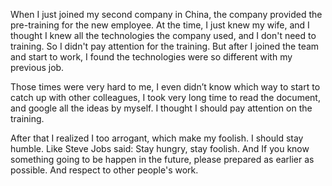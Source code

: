 When I just joined my second company in China, the company provided the pre-training for the new employee. At the time, I just knew my wife, and I thought I knew all the technologies the company used, and I don't need to training. So I didn't pay attention for the training. But after I joined the team and start to work, I found the technologies were so different with my previous job.

Those times were very hard to me, I even didn’t know which way to start to catch up with other colleagues, I took very long time to read the document, and google all the ideas by myself. I thought I should pay attention on the training.

After that I realized I too arrogant, which make my foolish. I should stay humble. Like Steve Jobs said: Stay hungry, stay foolish. And If you know something going to be happen in the future, please prepared as earlier as possible. And respect to other people's work.